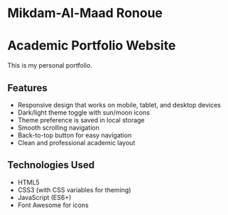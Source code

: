 # Mikdam-Al-Maad Ronoue

# Academic Portfolio Website
This is my personal portfolio. 
## Features

- Responsive design that works on mobile, tablet, and desktop devices
- Dark/light theme toggle with sun/moon icons
- Theme preference is saved in local storage
- Smooth scrolling navigation
- Back-to-top button for easy navigation
- Clean and professional academic layout

## Technologies Used

- HTML5
- CSS3 (with CSS variables for theming)
- JavaScript (ES6+)
- Font Awesome for icons

